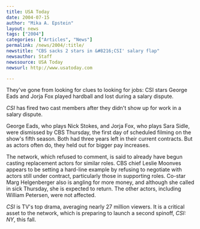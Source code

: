 ```yaml
---
title: USA Today
date: 2004-07-15
author: "Mika A. Epstein"
layout: news
tags: ["2004"]
categories: ["Articles", "News"]
permalink: /news/2004/:title/
newstitle: "CBS sacks 2 stars in &#8216;CSI' salary flap"
newsauthor: Staff  
newssource: USA Today  
newsurl: http://www.usatoday.com  

---
```


They've gone from looking for clues to looking for jobs: CSI stars George Eads and Jorja Fox played hardball and lost during a salary dispute.

*CSI* has fired two cast members after they didn't show up for work in a salary dispute.

George Eads, who plays Nick Stokes, and Jorja Fox, who plays Sara Sidle, were dismissed by CBS Thursday, the first day of scheduled filming on the show's fifth season. Both had three years left in their current contracts. But as actors often do, they held out for bigger pay increases.

The network, which refused to comment, is said to already have begun casting replacement actors for similar roles. CBS chief Leslie Moonves appears to be setting a hard-line example by refusing to negotiate with actors still under contract, particularly those in supporting roles. Co-star Marg Helgenberger also is angling for more money, and although she called in sick Thursday, she is expected to return. The other actors, including William Petersen, were not affected.

*CSI* is TV's top drama, averaging nearly 27 million viewers. It is a critical asset to the network, which is preparing to launch a second spinoff, *CSI: NY*, this fall.

